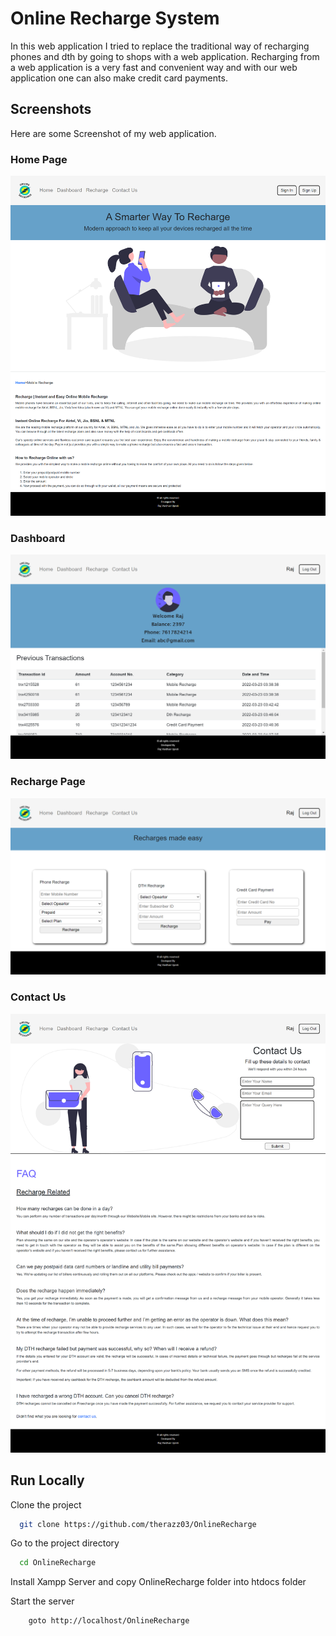 
# Online Recharge System

In this web application I tried to replace the traditional way of recharging phones and dth by going to shops with a web application. Recharging from a web application is a very fast and convenient way and with our web application one can also make credit card payments.

## Screenshots

Here are some Screenshot of my web application.

### Home Page
![Home Page](https://github.com/therazz03/OnlineRecharge/blob/main/screenshots/homePage.png?raw=true)

### Dashboard
![Dashboard Page](https://github.com/therazz03/OnlineRecharge/blob/main/screenshots/dashboard.png?raw=true)

### Recharge Page
![Recharge Page](https://github.com/therazz03/OnlineRecharge/blob/main/screenshots/recharge.png?raw=true)

### Contact Us
![Contact Us Page](https://github.com/therazz03/OnlineRecharge/blob/main/screenshots/contactUs.png?raw=true)


## Run Locally

Clone the project

```bash
  git clone https://github.com/therazz03/OnlineRecharge
```

Go to the project directory

```bash
  cd OnlineRecharge
```

Install Xampp Server and copy OnlineRecharge folder into htdocs folder


Start the server

```bash
    goto http://localhost/OnlineRecharge
```

